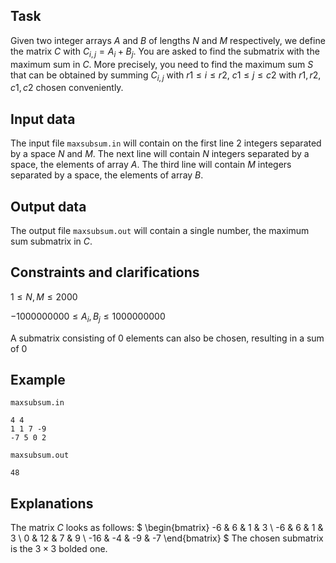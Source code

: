 ## Task

Given two integer arrays $A$ and $B$ of lengths $N$ and $M$ respectively, we define the matrix $C$ with $C_{i,j} = A_i + B_j$. You are asked to find the submatrix with the maximum sum in $C$. More precisely, you need to find the maximum sum $S$ that can be obtained by summing $C_{i,j}$ with $r1 \leq i \leq r2$, $c1 \leq j \leq c2$ with $r1, r2, c1, c2$ chosen conveniently.

## Input data

The input file `maxsubsum.in` will contain on the first line 2 integers separated by a space $N$ and $M$. The next line will contain $N$ integers separated by a space, the elements of array $A$. The third line will contain $M$ integers separated by a space, the elements of array $B$. 

## Output data

The output file `maxsubsum.out` will contain a single number, the maximum sum submatrix in $C$.

## Constraints and clarifications

$1 \leq N, M \leq 2000$

$- 1000000000 \leq A_i, B_j \leq 1000000000$

A submatrix consisting of 0 elements can also be chosen, resulting in a sum of 0

## Example

`maxsubsum.in`
```
4 4
1 1 7 -9
-7 5 0 2
```

`maxsubsum.out`
```
48
```

## Explanations

The matrix $C$ looks as follows:
$
\begin{bmatrix}
-6 & 6 & 1 & 3 \\
-6 & 6 & 1 & 3 \\
0 & 12 & 7 & 9 \\
-16 & -4 & -9 & -7 
\end{bmatrix}
$
The chosen submatrix is the $3 \times 3$ bolded one.